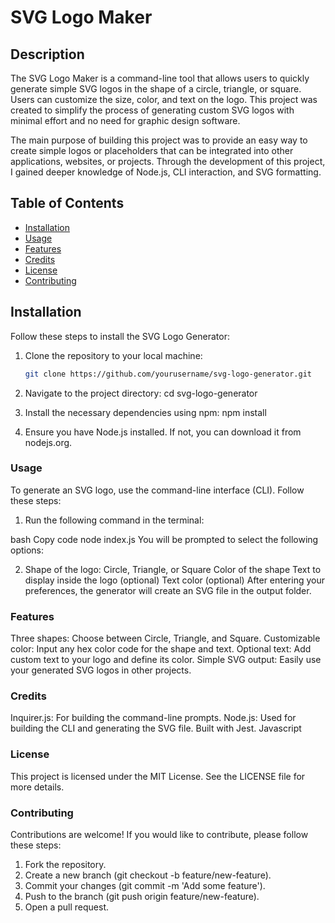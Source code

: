 # SVG Logo Maker

## Description

The SVG Logo Maker is a command-line tool that allows users to quickly generate simple SVG logos in the shape of a circle, triangle, or square. Users can customize the size, color, and text on the logo. This project was created to simplify the process of generating custom SVG logos with minimal effort and no need for graphic design software.

The main purpose of building this project was to provide an easy way to create simple logos or placeholders that can be integrated into other applications, websites, or projects. Through the development of this project, I gained deeper knowledge of Node.js, CLI interaction, and SVG formatting.

## Table of Contents

- [Installation](#installation)
- [Usage](#usage)
- [Features](#features)
- [Credits](#credits)
- [License](#license)
- [Contributing](#contributing)

## Installation

Follow these steps to install the SVG Logo Generator:

1. Clone the repository to your local machine:

   ```bash
   git clone https://github.com/yourusername/svg-logo-generator.git

2. Navigate to the project directory: cd svg-logo-generator
3. Install the necessary dependencies using npm: npm install
4. Ensure you have Node.js installed. If not, you can download it from nodejs.org.

### Usage
To generate an SVG logo, use the command-line interface (CLI). Follow these steps:

1. Run the following command in the terminal:

bash
Copy code
node index.js
You will be prompted to select the following options:

2. Shape of the logo: Circle, Triangle, or Square
Color of the shape
Text to display inside the logo (optional)
Text color (optional)
After entering your preferences, the generator will create an SVG file in the output folder.

### Features
Three shapes: Choose between Circle, Triangle, and Square.
Customizable color: Input any hex color code for the shape and text.
Optional text: Add custom text to your logo and define its color.
Simple SVG output: Easily use your generated SVG logos in other projects.

### Credits
Inquirer.js: For building the command-line prompts.
Node.js: Used for building the CLI and generating the SVG file.
Built with Jest.
Javascript

### License
This project is licensed under the MIT License. See the LICENSE file for more details.

### Contributing
Contributions are welcome! If you would like to contribute, please follow these steps:

1. Fork the repository.
2. Create a new branch (git checkout -b feature/new-feature).
3. Commit your changes (git commit -m 'Add some feature').
4. Push to the branch (git push origin feature/new-feature).
5. Open a pull request.
